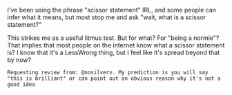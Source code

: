 I've been using the phrase "scissor statement" IRL, and some people can infer what it means, but most stop me and ask "wait, what is a scissor statement?"

This strikes me as a useful litmus test. But for what? For "being a normie"? That implies that most people on the internet know what a scissor statement is? I know that it's a LessWrong thing, but I feel like it's spread beyond that by now?

```
Requesting review from: @nosilverv. My prediction is you will say "this is brilliant" or can point out an obvious reason why it's not a good idea
```
